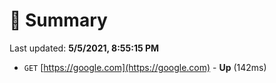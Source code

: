 # 📖 Summary
Last updated: **5/5/2021, 8:55:15 PM**

- `GET` [https://google.com](https://google.com) - **Up** (142ms)
